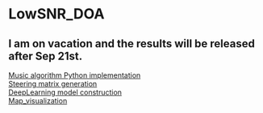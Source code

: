 # LowSNR_DOA
## I am on vacation and the results will be released after Sep 21st.
[Music algorithm Python implementation](https://github.com/Meur3ault/LowSNR_DOA/blob/main/MUSIC_algorithm.ipynb)  
[Steering matrix generation](https://github.com/Meur3ault/LowSNR_DOA/blob/main/steering%20martix.ipynb)  
[DeepLearning model construction](https://github.com/Meur3ault/LowSNR_DOA/blob/main/DOA-ResNN.ipynb)  
[Map_visualization](https://github.com/Meur3ault/LowSNR_DOA/blob/main/map_visualization.ipynb)  
